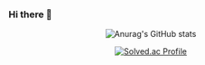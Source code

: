 ### Hi there 👋


  <div align=center>
	

  ![Anurag's GitHub stats](https://github-readme-stats.vercel.app/api?username=leelife96&theme=github_dark_dimmed&show_icons=true)

  [![Solved.ac Profile](http://mazassumnida.wtf/api/generate_badge?boj=leelife96)](https://solved.ac/leelife96)
	
  </div>

<!--

![Top Langs](https://github-readme-stats.vercel.app/api/top-langs/?username=leelife96&layout=Demo&theme=cobalt)


**leelife96/leelife96** is a ✨ _special_ ✨ repository because its `README.md` (this file) appears on your GitHub profile.

Here are some ideas to get you started:

- 🔭 I’m currently working on ...
- 🌱 I’m currently learning ...
- 👯 I’m looking to collaborate on ...
- 🤔 I’m looking for help with ...
- 💬 Ask me about ...
- 📫 How to reach me: ...
- 😄 Pronouns: ...
- ⚡ Fun fact: ...
-->
